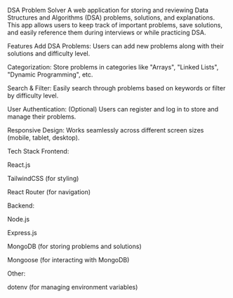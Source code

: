 DSA Problem Solver
A web application for storing and reviewing Data Structures and Algorithms (DSA) problems, solutions, and explanations. This app allows users to keep track of important problems, save solutions, and easily reference them during interviews or while practicing DSA.

Features
Add DSA Problems: Users can add new problems along with their solutions and difficulty level.

Categorization: Store problems in categories like "Arrays", "Linked Lists", "Dynamic Programming", etc.

Search & Filter: Easily search through problems based on keywords or filter by difficulty level.

User Authentication: (Optional) Users can register and log in to store and manage their problems.

Responsive Design: Works seamlessly across different screen sizes (mobile, tablet, desktop).

Tech Stack
Frontend:

React.js

TailwindCSS (for styling)

React Router (for navigation)

Backend:

Node.js

Express.js

MongoDB (for storing problems and solutions)

Mongoose (for interacting with MongoDB)

Other:

dotenv (for managing environment variables)
